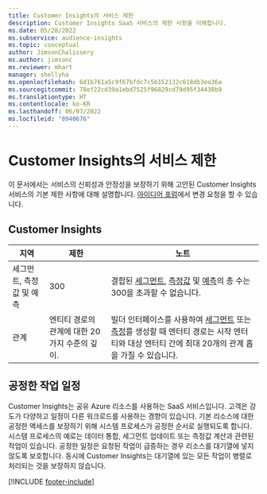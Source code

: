 ```yaml
---
title: Customer Insights의 서비스 제한
description: Customer Insights SaaS 서비스의 제한 사항을 이해합니다.
ms.date: 05/28/2022
ms.subservice: audience-insights
ms.topic: conceptual
author: JimsonChalissery
ms.author: jimsonc
ms.reviewer: mhart
manager: shellyha
ms.openlocfilehash: 6d1b761a5c9f67bfdc7c5b152132c618db3ea36a
ms.sourcegitcommit: 78ef22cd39a1ebd7525f96829cd79d95f34438b9
ms.translationtype: HT
ms.contentlocale: ko-KR
ms.lasthandoff: 06/07/2022
ms.locfileid: "8940676"
---
```

# <a name="service-limits-in-customer-insights"></a>Customer Insights의 서비스 제한

이 문서에서는 서비스의 신뢰성과 안정성을 보장하기 위해 고안된 Customer Insights 서비스의 기본 제한 사항에 대해 설명합니다. [아이디어 포럼](https://go.microsoft.com/fwlink/?linkid=2074172)에서 변경 요청을 할 수 있습니다.

## <a name="customer-insights"></a>Customer Insights

| 지역  | 제한  | 노트 |
|-------------|---------------------------------------------------------------------|---------------------------------------------------------------------|
| 세그먼트, 측정값 및 예측 | 300  | 결합된 [세그먼트](segments.md), [측정값](measures.md) 및 [예측](predictions.md)의 총 수는 300을 초과할 수 없습니다.  |
| 관계 | 엔티티 경로의 관계에 대한 20가지 수준의 깊이. | 빌더 인터페이스를 사용하여 [세그먼트](segments.md) 또는 [측정](measures.md)를 생성할 때 엔터티 경로는 시작 엔터티와 대상 엔터티 간에 최대 20개의 관계 홉을 가질 수 있습니다.  |

## <a name="fair-scheduling-of-jobs"></a>공정한 작업 일정

Customer Insights는 공유 Azure 리소스를 사용하는 SaaS 서비스입니다. 고객은 강도가 다양하고 일정이 다른 워크로드를 사용하는 경향이 있습니다. 기본 리소스에 대한 공정한 액세스를 보장하기 위해 시스템 프로세스가 공정한 순서로 실행되도록 합니다. 시스템 프로세스의 예로는 데이터 통합, 세그먼트 업데이트 또는 측정값 계산과 관련된 작업이 있습니다. 공정한 일정은 요청된 작업이 급증하는 경우 리소스를 대기열에 넣지 않도록 보호합니다. 동시에 Customer Insights는 대기열에 있는 모든 작업이 병렬로 처리되는 것을 보장하지 않습니다.

[!INCLUDE [footer-include](includes/footer-banner.md)]
